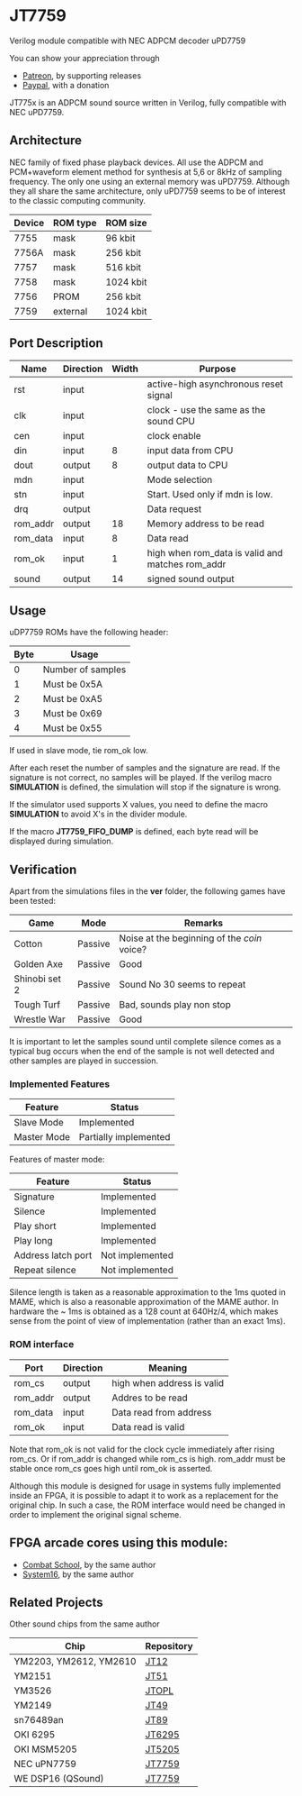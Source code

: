 # JT7759

Verilog module compatible with NEC ADPCM decoder uPD7759

You can show your appreciation through
* [Patreon](https://patreon.com/topapate), by supporting releases
* [Paypal](https://paypal.me/topapate), with a donation

JT775x is an ADPCM sound source written in Verilog, fully compatible with NEC uPD7759.

## Architecture

NEC family of fixed phase playback devices. All use the ADPCM and PCM+waveform element method for synthesis at 5,6 or 8kHz of sampling frequency. The only one using an external memory was uPD7759. Although they all share the same architecture, only uPD7759 seems to be of interest to the classic computing community.

Device | ROM type | ROM size
-------|----------|-----------
 7755  |   mask   |   96 kbit
 7756A |   mask   |  256 kbit
 7757  |   mask   |  516 kbit
 7758  |   mask   | 1024 kbit
 7756  |   PROM   |  256 kbit
 7759  | external | 1024 kbit


## Port Description

Name     | Direction | Width | Purpose
---------|-----------|-------|--------------------------------------
rst      | input     |       | active-high asynchronous reset signal
clk      | input     |       | clock - use the same as the sound CPU
cen      | input     |       | clock enable
din      | input     | 8     | input data from CPU
dout     | output    | 8     | output data to CPU
mdn      | input     |       | Mode selection
stn      | input     |       | Start. Used only if mdn is low.
drq      | output    |       | Data request
rom_addr | output    | 18    | Memory address to be read
rom_data | input     | 8     | Data read
rom_ok   | input     | 1     | high when rom_data is valid and matches rom_addr
sound    | output    | 14    | signed sound output

## Usage

uDP7759 ROMs have the following header:

Byte  | Usage
------|------------------
 0    | Number of samples
 1    | Must be 0x5A
 2    | Must be 0xA5
 3    | Must be 0x69
 4    | Must be 0x55

If used in slave mode, tie rom_ok low.

After each reset the number of samples and the signature are read. If the signature is not correct, no samples will be played. If the verilog macro **SIMULATION** is defined, the simulation will stop if the signature is wrong.

If the simulator used supports X values, you need to define the macro **SIMULATION** to avoid X's in the divider module.

If the macro **JT7759_FIFO_DUMP** is defined, each byte read will be displayed during simulation.

## Verification

Apart from the simulations files in the **ver** folder, the following games have been tested:

Game              | Mode     | Remarks
------------------|----------|----------
Cotton            | Passive  | Noise at the beginning of the *coin* voice?
Golden Axe        | Passive  | Good
Shinobi set 2     | Passive  | Sound No 30 seems to repeat
Tough Turf        | Passive  | Bad, sounds play non stop
Wrestle War       | Passive  | Good

It is important to let the samples sound until complete silence comes as a typical bug occurs when the end of the sample is not well detected and other samples are played in succession.

### Implemented Features

Feature     |  Status
------------|------------------
Slave Mode  | Implemented
Master Mode | Partially implemented

Features of master mode:

Feature            |  Status
-------------------|------------------
Signature          | Implemented
Silence            | Implemented
Play short         | Implemented
Play long          | Implemented
Address latch port | Not implemented
Repeat silence     | Not implemented

Silence length is taken as a reasonable approximation to the 1ms quoted in MAME, which is also a reasonable approximation of the MAME author. In hardware the ~ 1ms is obtained as a 128 count at 640Hz/4, which makes sense from the point of view of implementation (rather than an exact 1ms).

### ROM interface

Port     | Direction | Meaning
---------|-----------|----------------------------
rom_cs   | output    | high when address is valid
rom_addr | output    | Addres to be read
rom_data | input     | Data read from address
rom_ok   | input     | Data read is valid

Note that rom_ok is not valid for the clock cycle immediately after rising rom_cs. Or if rom_addr is changed while rom_cs is high. rom_addr must be stable once rom_cs goes high until rom_ok is asserted.

Although this module is designed for usage in systems fully implemented inside an FPGA, it is possible to adapt it to work as a replacement for the original chip. In such a case, the ROM interface would need be changed in order to implement the original signal scheme.

## FPGA arcade cores using this module:

* [Combat School](https://github.com/jotego/jtcontra), by the same author
* [System16](https://github.com/jotego/jts16), by the same author

## Related Projects

Other sound chips from the same author

Chip                   | Repository
-----------------------|------------
YM2203, YM2612, YM2610 | [JT12](https://github.com/jotego/jt12)
YM2151                 | [JT51](https://github.com/jotego/jt51)
YM3526                 | [JTOPL](https://github.com/jotego/jtopl)
YM2149                 | [JT49](https://github.com/jotego/jt49)
sn76489an              | [JT89](https://github.com/jotego/jt89)
OKI 6295               | [JT6295](https://github.com/jotego/jt6295)
OKI MSM5205            | [JT5205](https://github.com/jotego/jt5205)
NEC uPN7759            | [JT7759](https://github.com/jotego/jt7759)
WE DSP16 (QSound)      | [JT7759](https://github.com/jotego/jtdsp16)